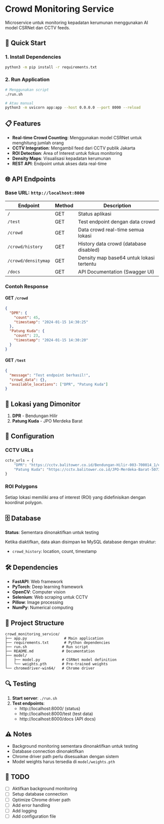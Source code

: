 # Crowd Monitoring Service

Microservice untuk monitoring kepadatan kerumunan menggunakan AI model CSRNet dan CCTV feeds.

## 🚀 Quick Start

### 1. Install Dependencies
```bash
python3 -m pip install -r requirements.txt
```

### 2. Run Application
```bash
# Menggunakan script
./run.sh

# Atau manual
python3 -m uvicorn app:app --host 0.0.0.0 --port 8000 --reload
```

## 📋 Features

- **Real-time Crowd Counting**: Menggunakan model CSRNet untuk menghitung jumlah orang
- **CCTV Integration**: Mengambil feed dari CCTV publik Jakarta
- **ROI Detection**: Area of Interest untuk fokus monitoring
- **Density Maps**: Visualisasi kepadatan kerumunan
- **REST API**: Endpoint untuk akses data real-time

## 🌐 API Endpoints

### Base URL: `http://localhost:8000`

| Endpoint | Method | Description |
|----------|--------|-------------|
| `/` | GET | Status aplikasi |
| `/test` | GET | Test endpoint dengan data crowd |
| `/crowd` | GET | Data crowd real-time semua lokasi |
| `/crowd/history` | GET | History data crowd (database disabled) |
| `/crowd/densitymap` | GET | Density map base64 untuk lokasi tertentu |
| `/docs` | GET | API Documentation (Swagger UI) |

### Contoh Response

#### GET `/crowd`
```json
{
  "DPR": {
    "count": 45,
    "timestamp": "2024-01-15 14:30:25"
  },
  "Patung Kuda": {
    "count": 23,
    "timestamp": "2024-01-15 14:30:20"
  }
}
```

#### GET `/test`
```json
{
  "message": "Test endpoint berhasil!",
  "crowd_data": {},
  "available_locations": ["DPR", "Patung Kuda"]
}
```

## 📍 Lokasi yang Dimonitor

1. **DPR** - Bendungan Hilir
2. **Patung Kuda** - JPO Merdeka Barat

## 🔧 Configuration

### CCTV URLs
```python
cctv_urls = {
    "DPR": "https://cctv.balitower.co.id/Bendungan-Hilir-003-700014_1/embed.html",
    "Patung Kuda": "https://cctv.balitower.co.id/JPO-Merdeka-Barat-507357_9/embed.html",
}
```

### ROI Polygons
Setiap lokasi memiliki area of interest (ROI) yang didefinisikan dengan koordinat polygon.

## 🗄️ Database

**Status**: Sementara dinonaktifkan untuk testing

Ketika diaktifkan, data akan disimpan ke MySQL database dengan struktur:
- `crowd_history`: location, count, timestamp

## 🛠️ Dependencies

- **FastAPI**: Web framework
- **PyTorch**: Deep learning framework
- **OpenCV**: Computer vision
- **Selenium**: Web scraping untuk CCTV
- **Pillow**: Image processing
- **NumPy**: Numerical computing

## 📁 Project Structure

```
crowd_monitoring_service/
├── app.py                 # Main application
├── requirements.txt       # Python dependencies
├── run.sh                # Run script
├── README.md             # Documentation
├── model/
│   ├── model.py          # CSRNet model definition
│   └── weights.pth       # Pre-trained weights
└── chromedriver-win64/   # Chrome driver
```

## 🔍 Testing

1. **Start server**: `./run.sh`
2. **Test endpoints**:
   - http://localhost:8000/ (status)
   - http://localhost:8000/test (test data)
   - http://localhost:8000/docs (API docs)

## ⚠️ Notes

- Background monitoring sementara dinonaktifkan untuk testing
- Database connection dinonaktifkan
- Chrome driver path perlu disesuaikan dengan sistem
- Model weights harus tersedia di `model/weights.pth`

## 🚧 TODO

- [ ] Aktifkan background monitoring
- [ ] Setup database connection
- [ ] Optimize Chrome driver path
- [ ] Add error handling
- [ ] Add logging
- [ ] Add configuration file
